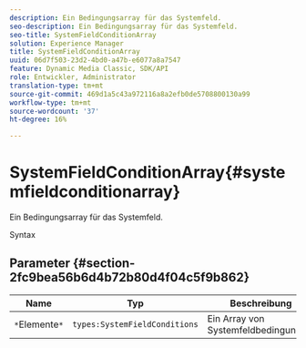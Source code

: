 ```yaml
---
description: Ein Bedingungsarray für das Systemfeld.
seo-description: Ein Bedingungsarray für das Systemfeld.
seo-title: SystemFieldConditionArray
solution: Experience Manager
title: SystemFieldConditionArray
uuid: 06d7f503-23d2-4bd0-a47b-e6077a8a7547
feature: Dynamic Media Classic, SDK/API
role: Entwickler, Administrator
translation-type: tm+mt
source-git-commit: 469d1a5c43a972116a8a2efb0de5708800130a99
workflow-type: tm+mt
source-wordcount: '37'
ht-degree: 16%

---
```



# SystemFieldConditionArray{#systemfieldconditionarray}

Ein Bedingungsarray für das Systemfeld.

Syntax

## Parameter {#section-2fc9bea56b6d4b72b80d4f04c5f9b862}

| Name | Typ | Beschreibung |
|---|---|---|
| `*`Elemente`*` | `types:SystemFieldConditions` | Ein Array von Systemfeldbedingungen. |

